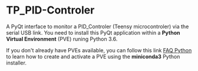 # TP_PID-Controler
A PyQt interface to monitor a PID_Controler (Teensy microcontroler) via the serial USB link. 
You need to install this PyQt application within a __Python Virtual Environment__ (PVE) runing Python 3.6.</br>

If you don't already have PVEs available, you can follow this link <A href="https://learn.e.ros4.pro/fr/faq/python3/venv/">FAQ Python</A> to learn how to create and activate a PVE using the __miniconda3__ Python installer.
